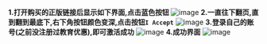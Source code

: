 **1.打开购买的正版链接后显示如下界面,点击蓝色按钮**
![image](https://github.com/wejudging/wejudging.github.io/assets/39000767/cddc3481-2deb-4463-a472-ebd397bad414)
**2.一直往下翻页,直到翻到最底下,右下角按钮颜色变深,点击按钮`I Accept`**
![image](https://github.com/wejudging/wejudging.github.io/assets/39000767/82c8d388-49c9-442c-9757-3ae98fd08784)
**3.登录自己的账号(之前没注册过教育优惠),即可激活成功**
![image](https://github.com/wejudging/wejudging.github.io/assets/39000767/78e6133f-da5a-44af-a322-a7bd94c93fe4)
**4.成功界面**
![image](https://github.com/wejudging/wejudging.github.io/assets/39000767/1f1b5f8d-0d46-4b08-bdca-20aa190410d3)